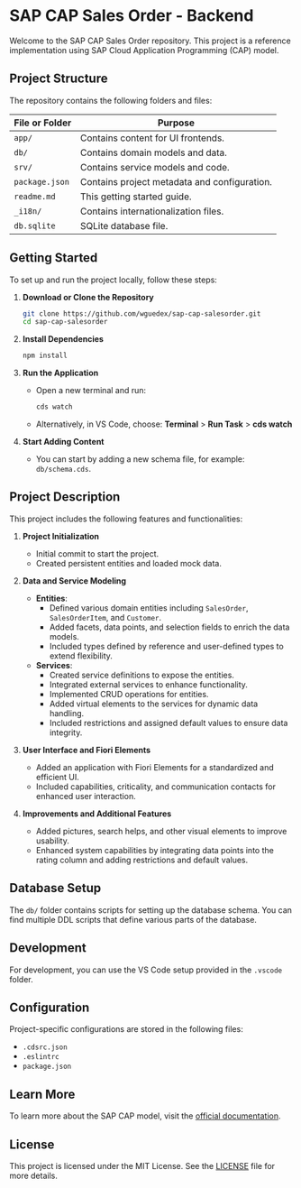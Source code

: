 
# SAP CAP Sales Order - Backend

Welcome to the SAP CAP Sales Order repository. This project is a reference implementation using SAP Cloud Application Programming (CAP) model.

## Project Structure

The repository contains the following folders and files:

| File or Folder | Purpose |
| -------------- | ------- |
| `app/`         | Contains content for UI frontends. |
| `db/`          | Contains domain models and data. |
| `srv/`         | Contains service models and code. |
| `package.json` | Contains project metadata and configuration. |
| `readme.md`    | This getting started guide. |
| `_i18n/`       | Contains internationalization files. |
| `db.sqlite`    | SQLite database file. |

## Getting Started

To set up and run the project locally, follow these steps:

1. **Download or Clone the Repository**
    ```bash
    git clone https://github.com/wguedex/sap-cap-salesorder.git
    cd sap-cap-salesorder 
    ```

2. **Install Dependencies**
    ```bash
    npm install
    ```

3. **Run the Application**
    - Open a new terminal and run:
      ```bash
      cds watch
      ```
    - Alternatively, in VS Code, choose: **Terminal** > **Run Task** > **cds watch**

4. **Start Adding Content**
    - You can start by adding a new schema file, for example: `db/schema.cds`.

## Project Description

This project includes the following features and functionalities:

1. **Project Initialization**
   - Initial commit to start the project.
   - Created persistent entities and loaded mock data.

2. **Data and Service Modeling**
   - **Entities**:
     - Defined various domain entities including `SalesOrder`, `SalesOrderItem`, and `Customer`.
     - Added facets, data points, and selection fields to enrich the data models.
     - Included types defined by reference and user-defined types to extend flexibility.
   - **Services**:
     - Created service definitions to expose the entities.
     - Integrated external services to enhance functionality.
     - Implemented CRUD operations for entities.
     - Added virtual elements to the services for dynamic data handling.
     - Included restrictions and assigned default values to ensure data integrity.

3. **User Interface and Fiori Elements**
   - Added an application with Fiori Elements for a standardized and efficient UI.
   - Included capabilities, criticality, and communication contacts for enhanced user interaction.

4. **Improvements and Additional Features**
   - Added pictures, search helps, and other visual elements to improve usability.
   - Enhanced system capabilities by integrating data points into the rating column and adding restrictions and default values.

## Database Setup

The `db/` folder contains scripts for setting up the database schema. You can find multiple DDL scripts that define various parts of the database.

## Development

For development, you can use the VS Code setup provided in the `.vscode` folder.

## Configuration

Project-specific configurations are stored in the following files:
- `.cdsrc.json`
- `.eslintrc`
- `package.json`

## Learn More

To learn more about the SAP CAP model, visit the [official documentation](https://cap.cloud.sap/docs/get-started/).

## License

This project is licensed under the MIT License. See the [LICENSE](LICENSE) file for more details.
